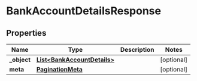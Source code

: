 

# BankAccountDetailsResponse

## Properties

Name | Type | Description | Notes
------------ | ------------- | ------------- | -------------
**_object** | [**List&lt;BankAccountDetails&gt;**](BankAccountDetails.md) |  |  [optional]
**meta** | [**PaginationMeta**](PaginationMeta.md) |  |  [optional]



